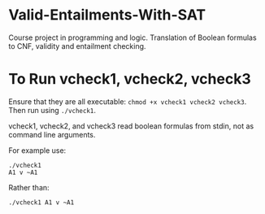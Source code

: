 # Valid-Entailments-With-SAT
Course project in programming and logic. Translation of Boolean formulas to CNF, validity and entailment checking.

# To Run vcheck1, vcheck2, vcheck3
Ensure that they are all executable: `chmod +x vcheck1 vcheck2 vcheck3`. Then
run using `./vcheck1`.

vcheck1, vcheck2, and vcheck3 read boolean formulas from stdin, not as command
line arguments.

For example use:
```
./vcheck1
A1 v ~A1
```
Rather than:
```
./vcheck1 A1 v ~A1
```

